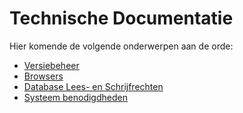 # Technische Documentatie

Hier komende de volgende onderwerpen aan de orde:

- [Versiebeheer](versiebeheer.md)
- [Browsers](browsers.md)
- [Database Lees- en Schrijfrechten](database_lees_schrijfrechten.md)
- [Systeem benodigdheden](systeem_benodigdheden.md)
